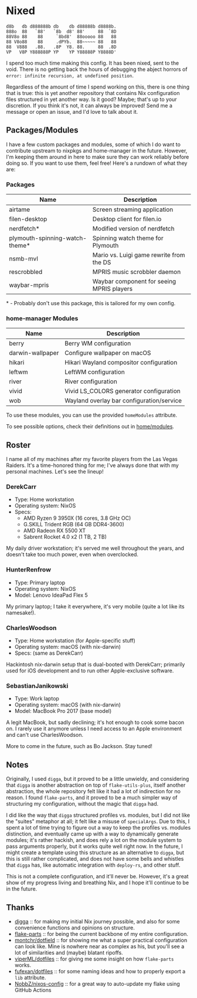 # Nixed

```raw
d8b   db d888888b db    db d88888b d8888b.
888o  88   `88'   `8b  d8' 88'     88  `8D
88V8o 88    88     `8bd8'  88ooooo 88   88
88 V8o88    88     .dPYb.  88~~~~~ 88   88
88  V888   .88.   .8P  Y8. 88.     88  .8D
VP   V8P Y888888P YP    YP Y88888P Y8888D'
```

I spend too much time making this config. It has been nixed, sent to the void.
There is no getting back the hours of debugging the abject horrors of
`error: infinite recursion, at undefined position`.

Regardless of the amount of time I spend working on this, there is one thing
that is true: this is yet another repository that contains Nix configuration
files structured in yet another way. Is it good? Maybe; that's up to your
discretion. If you think it's not, it can always be improved! Send me a message
or open an issue, and I'd love to talk about it.

## Packages/Modules

I have a few custom packages and modules, some of which I do want to contribute
upstream to nixpkgs and home-manager in the future. However, I'm keeping them
around in here to make sure they can work reliably before doing so. If you want
to use them, feel free! Here's a rundown of what they are:

### Packages

| Name                            | Description                               |
| ------------------------------- | ----------------------------------------- |
| airtame                         | Screen streaming application              |
| filen-desktop                   | Desktop client for filen.io               |
| nerdfetch\*                     | Modified version of nerdfetch             |
| plymouth-spinning-watch-theme\* | Spinning watch theme for Plymouth         |
| nsmb-mvl                        | Mario vs. Luigi game rewrite from the DS  |
| rescrobbled                     | MPRIS music scrobbler daemon              |
| waybar-mpris                    | Waybar component for seeing MPRIS players |

\* - Probably don't use this package, this is tailored for my own config.

### home-manager Modules

| Name             | Description                               |
| ---------------- | ----------------------------------------- |
| berry            | Berry WM configuration                    |
| darwin-wallpaper | Configure wallpaper on macOS              |
| hikari           | Hikari Wayland compositor configuration   |
| leftwm           | LeftWM configuration                      |
| river            | River configuration                       |
| vivid            | Vivid LS_COLORS generator configuration   |
| wob              | Wayland overlay bar configuration/service |

To use these modules, you can use the provided `homeModules` attribute.

To see possible options, check their definitions out in
[home/modules](./home/modules).

## Roster

I name all of my machines after my favorite players from the Las Vegas Raiders.
It's a time-honored thing for me; I've always done that with my personal
machines. Let's see the lineup!

<!--alex disable he-she her-him gals-man damn beast -->

### DerekCarr

- Type: Home workstation
- Operating system: NixOS
- Specs:
  - AMD Ryzen 9 3950X (16 cores, 3.8 GHz OC)
  - G.SKILL Trident RGB (64 GB DDR4-3600)
  - AMD Radeon RX 5500 XT
  - Sabrent Rocket 4.0 x2 (1 TB, 2 TB)

My daily driver workstation; it's served me well throughout the years, and
doesn't take too much power, even when overclocked.

### HunterRenfrow

- Type: Primary laptop
- Operating system: NixOS
- Model: Lenovo IdeaPad Flex 5

My primary laptop; I take it everywhere, it's very mobile (quite a lot like its
namesake!).

### CharlesWoodson

- Type: Home workstation (for Apple-specific stuff)
- Operating system: macOS (with nix-darwin)
- Specs: (same as DerekCarr)

Hackintosh nix-darwin setup that is dual-booted with DerekCarr; primarily used
for iOS development and to run other Apple-exclusive software.

### SebastianJanikowski

- Type: Work laptop
- Operating system: macOS (with nix-darwin)
- Model: MacBook Pro 2017 (base model)

A legit MacBook, but sadly declining; it's hot enough to cook some bacon on. I
rarely use it anymore unless I need access to an Apple environment and can't
use CharlesWoodson.

More to come in the future, such as Bo Jackson. Stay tuned!

## Notes

Originally, I used `digga`, but it proved to be a little unwieldy, and
considering that `digga` is another abstraction on top of `flake-utils-plus`,
itself another abstraction, the whole repository felt like it had a lot of
indirection for no reason. I found `flake-parts`, and it proved to be a much
simpler way of structuring my configuration, without the magic that `digga` had.

I did like the way that `digga` structured profiles vs. modules, but I did not
like the "suites" metaphor at all; it felt like a misuse of `specialArgs`. Due
to this, I spent a lot of time trying to figure out a way to keep the profiles
vs. modules distinction, and eventually came up with a way to dynamically
generate modules; it's rather hackish, and does rely a lot on the module system
to pass arguments properly, but it works quite well right now. In the future,
I might create a template using this structure as an alternative to `digga`,
but this is still rather complicated, and does not have some bells and whistles
that `digga` has, like automatic integration with `deploy-rs`, and other stuff.

This is not a complete configuration, and it'll never be. However, it's a great
show of my progress living and breathing Nix, and I hope it'll continue to be
in the future.

## Thanks

- [digga](https://github.com/divnix/digga) :: for making my initial Nix journey
  possible, and also for some convenience functions and opinions on structure.
- [flake-parts](https://github.com/hercules-ci/flake-parts) :: for being the
  current backbone of my entire configuration.
- [montchr/dotfield](https://github.com/montchr/dotfield) :: for showing me what
  a super practical configuration can look like. Mine is nowhere near as complex
  as his, but you'll see a lot of similarities and (maybe) blatant ripoffs.
- [viperML/dotfiles](https://github.com/viperML/dotfiles) :: for giving me some
  insight on how `flake-parts` works.
- [fufexan/dotfiles](https://github.com/fufexan/dotfiles) :: for some naming
  ideas and how to properly export a `lib` attribute.
- [NobbZ/nixos-config](https://github.com/NobbZ/nixos-config) :: for a great way
  to auto-update my flake using GitHub Actions
